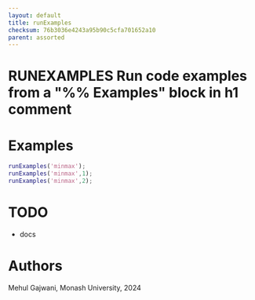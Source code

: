 ```yaml
---
layout: default
title: runExamples
checksum: 76b3036e4243a95b90c5cfa701652a10
parent: assorted
---
```



 
# RUNEXAMPLES Run code examples from a "%% Examples" block in h1 comment
 
# Examples
```matlab
runExamples('minmax');
runExamples('minmax',1);
runExamples('minmax',2);
```
 
# TODO
-  docs 
 
# Authors

Mehul Gajwani, Monash University, 2024

